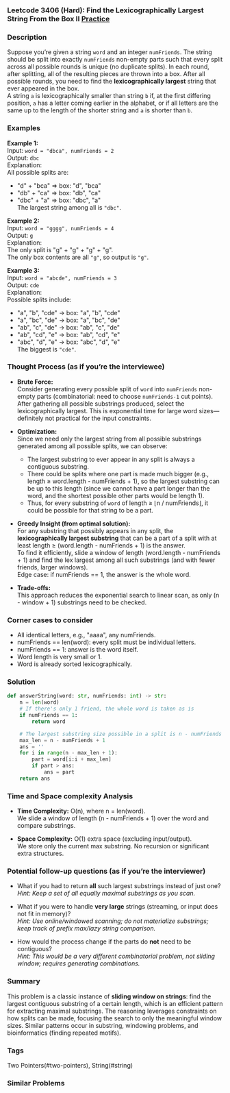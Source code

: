 ### Leetcode 3406 (Hard): Find the Lexicographically Largest String From the Box II [Practice](https://leetcode.com/problems/find-the-lexicographically-largest-string-from-the-box-ii)

### Description  
Suppose you’re given a string `word` and an integer `numFriends`. The string should be split into exactly `numFriends` non-empty parts such that every split across all possible rounds is unique (no duplicate splits). In each round, after splitting, all of the resulting pieces are thrown into a box. After all possible rounds, you need to find the **lexicographically largest** string that ever appeared in the box.  
A string `a` is lexicographically smaller than string `b` if, at the first differing position, `a` has a letter coming earlier in the alphabet, or if all letters are the same up to the length of the shorter string and `a` is shorter than `b`.

### Examples  

**Example 1:**  
Input: `word = "dbca", numFriends = 2`  
Output: `dbc`  
Explanation:  
All possible splits are:  
- "d" + "bca" ⇒ box: "d", "bca"  
- "db" + "ca" ⇒ box: "db", "ca"  
- "dbc" + "a" ⇒ box: "dbc", "a"  
The largest string among all is `"dbc"`.

**Example 2:**  
Input: `word = "gggg", numFriends = 4`  
Output: `g`  
Explanation:  
The only split is "g" + "g" + "g" + "g".  
The only box contents are all `"g"`, so output is `"g"`.

**Example 3:**  
Input: `word = "abcde", numFriends = 3`  
Output: `cde`  
Explanation:  
Possible splits include:  
- "a", "b", "cde" → box: "a", "b", "cde"  
- "a", "bc", "de" → box: "a", "bc", "de"  
- "ab", "c", "de" → box: "ab", "c", "de"  
- "ab", "cd", "e" → box: "ab", "cd", "e"  
- "abc", "d", "e" → box: "abc", "d", "e"  
The biggest is `"cde"`.


### Thought Process (as if you’re the interviewee)  
- **Brute Force:**  
  Consider generating every possible split of `word` into `numFriends` non-empty parts (combinatorial: need to choose `numFriends-1` cut points). After gathering all possible substrings produced, select the lexicographically largest. This is exponential time for large word sizes—definitely not practical for the input constraints.

- **Optimization:**  
  Since we need only the largest string from all possible substrings generated among all possible splits, we can observe:  
  - The largest substring to ever appear in any split is always a contiguous substring.  
  - There could be splits where one part is made much bigger (e.g., length ≥ word.length - numFriends + 1), so the largest substring can be up to this length (since we cannot have a part longer than the word, and the shortest possible other parts would be length 1).  
  - Thus, for every substring of `word` of length ≥ ⌊n / numFriends⌋, it could be possible for that string to be a part.

- **Greedy Insight (from optimal solution):**  
  For any substring that possibly appears in any split, the **lexicographically largest substring** that can be a part of a split with at least length ≥ (word.length - numFriends + 1) is the answer.  
  To find it efficiently, slide a window of length (word.length - numFriends + 1) and find the lex largest among all such substrings (and with fewer friends, larger windows).  
  Edge case: if numFriends == 1, the answer is the whole word.

- **Trade-offs:**  
  This approach reduces the exponential search to linear scan, as only (n - window + 1) substrings need to be checked.


### Corner cases to consider  
- All identical letters, e.g., "aaaa", any numFriends.
- numFriends == len(word): every split must be individual letters.
- numFriends == 1: answer is the word itself.
- Word length is very small or 1.
- Word is already sorted lexicographically.


### Solution

```python
def answerString(word: str, numFriends: int) -> str:
    n = len(word)
    # If there's only 1 friend, the whole word is taken as is
    if numFriends == 1:
        return word

    # The largest substring size possible in a split is n - numFriends + 1
    max_len = n - numFriends + 1
    ans = ''
    for i in range(n - max_len + 1):
        part = word[i:i + max_len]
        if part > ans:
            ans = part
    return ans
```

### Time and Space complexity Analysis  

- **Time Complexity:** O(n), where n = len(word).  
  We slide a window of length (n - numFriends + 1) over the word and compare substrings.

- **Space Complexity:** O(1) extra space (excluding input/output).  
  We store only the current max substring. No recursion or significant extra structures.


### Potential follow-up questions (as if you’re the interviewer)  

- What if you had to return **all** such largest substrings instead of just one?  
  *Hint: Keep a set of all equally maximal substrings as you scan.*

- What if you were to handle **very large** strings (streaming, or input does not fit in memory)?  
  *Hint: Use online/windowed scanning; do not materialize substrings; keep track of prefix max/lazy string comparison.*

- How would the process change if the parts do **not** need to be contiguous?  
  *Hint: This would be a very different combinatorial problem, not sliding window; requires generating combinations.*


### Summary
This problem is a classic instance of **sliding window on strings**: find the largest contiguous substring of a certain length, which is an efficient pattern for extracting maximal substrings. The reasoning leverages constraints on how splits can be made, focusing the search to only the meaningful window sizes. Similar patterns occur in substring, windowing problems, and bioinformatics (finding repeated motifs).

### Tags
Two Pointers(#two-pointers), String(#string)

### Similar Problems
